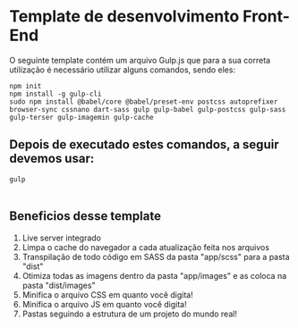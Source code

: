 <h1>Template de desenvolvimento Front-End</h1>
<p>O seguinte template contém um arquivo Gulp.js que para a sua correta utilização é necessário utilizar alguns comandos, sendo eles:</p>
<code>npm init</code>
<br>
<code>npm install -g gulp-cli</code>
<br>
<code>sudo npm install @babel/core @babel/preset-env postcss autoprefixer browser-sync cssnano dart-sass gulp gulp-babel gulp-postcss gulp-sass gulp-terser gulp-imagemin gulp-cache</code>
<br>
<h2>Depois de executado estes comandos, a seguir devemos usar: </h2>
<code>gulp</code>
<br><br>
<h2>Beneficios desse template</h2>
<ol>
  <li>Live server integrado</li>
  <li>Limpa o cache do navegador a cada atualização feita nos arquivos</li>
  <li>Transpilação de todo código em SASS da pasta "app/scss" para a pasta "dist"</li>
  <li>Otimiza todas as imagens dentro da pasta "app/images" e as coloca na pasta "dist/images"</li>
  <li>Minifica o arquivo CSS em quanto você digita!</li>
  <li>Minifica o arquivo JS em quanto você digita!</li>
  <li>Pastas seguindo a estrutura de um projeto do mundo real!</li>
</ol>
